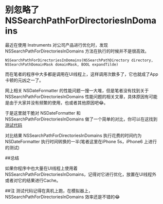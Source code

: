 # 别忽略了NSSearchPathForDirectoriesInDomains



最近在使用 Instruments 对公司产品进行优化时，发现 NSSearchPathForDirectoriesInDomains 方法在执行的时候并不是很高效。

```
NSSearchPathForDirectoriesInDomains(NSSearchPathDirectory directory, NSSearchPathDomainMask domainMask, BOOL expandTilde)
```

而在笔者的程序中大多都是调用在UI线程上，这样调用次数多了，它也就成了App卡顿的元凶之一了。

网上相关 NSDateFormatter 的性能问题一搜一大堆，但是笔者没有找到关于 NSSearchPathForDirectoriesInDomains 性能问题的相关文章，具体原因有可能是由于大家并没有频繁的使用，也或者其他原因吧😂。

于是这里就干脆对 NSDateFormatter 和 NSSearchPathForDirectoriesInDomains 做了一个简单的对比，你可以在这找到[测试代码](https://github.com/hwzss/TestNSSearchPathForDirectoriesInDomains)

对比结果 NSSearchPathForDirectoriesInDomains 执行花费的时间约为 NSDateFormatter 执行时间转换的一半(笔者这里在iPhone 5s，iPhone6 上进行的测试)

##总结

如果你程序中也大量在UI线程上使用着 NSSearchPathForDirectoriesInDomains，记得对它进行优化，放置在UI线程外或者对它的结果进行Cache。

##注
测试代码记得在真机上跑，在模拟器上，NSSearchPathForDirectoriesInDomains 效率还是不错的😂


